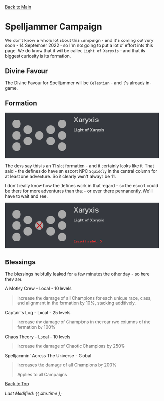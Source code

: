 [Back to Main](index.md)

# Spelljammer Campaign
We don't know a whole lot about this campaign - and it's coming out very soon - 14 September 2022 - so I'm not going to put a lot of effort into this page. We do know that it will be called `Light of Xaryxis` - and that its biggest curiosity is its formation.

## Divine Favour
The Divine Favour for Spelljammer will be `Celestian` - and it's already in-game.

## Formation
![Campaign: Light of Xaryxis Formation](images/formation_xaryxis.png)

The devs say this is an 11 slot formation - and it certainly looks like it. That said - the defines do have an escort NPC `Squiddly` in the central column for at least one adventure. So it clearly won't always be 11.

I don't really know how the defines work in that regard - so the escort could be there for more adventures than that - or even there permanently. We'll have to wait and see.

![Campaign: Light of Xaryxis Formation with Escort](images/formation_xaryxis_escort.png)

## Blessings
The blessings helpfully leaked for a few minutes the other day - so here they are.

A Motley Crew - Local - 10 levels
> Increase the damage of all Champions for each unique race, class, and alignment in the formation by 10%, stacking additively.

Captain's Log - Local - 25 levels
> Increase the damage of Champions in the rear two columns of the formation by 100%

Chaos Theory - Local - 10 levels
> Increase the damage of Chaotic Champions by 250%

Spelljammin' Across The Universe - Global
> Increases the damage of all Champions by 200%
>
> Applies to all Campaigns

[Back to Top](#top)

*Last Modified: {{ site.time }}*